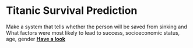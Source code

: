 # Titanic Survival Prediction 
Make a system that tells whether the person will be saved from sinking and What factors were most likely to lead to success, socioeconomic status, age, gender
[**Have a look**](https://titanic-survival-prediction-using-ml.streamlit.app/)
